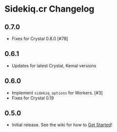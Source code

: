 # Sidekiq.cr Changelog

0.7.0
----------

- Fixes for Crystal 0.8.0 [#78]

0.6.1
----------

- Updates for latest Crystal, Kemal versions

0.6.0
----------

- Implement `sidekiq_options` for Workers. [#3]
- Fixes for Crystal 0.19

0.5.0
----------

- Initial release.  See the wiki for how to [Get Started](https://github.com/mperham/sidekiq.cr/wiki/Getting-Started)!
